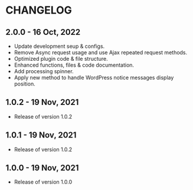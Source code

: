 # CHANGELOG

## 2.0.0 - 16 Oct, 2022

-   Update development seup & configs.
-   Remove Async request usage and use Ajax repeated request methods.
-   Optimized plugin code & file structure.
-   Enhanced functions, files & code documentation.
-   Add processing spinner.
-   Apply new method to handle WordPress notice messages display position.

## 1.0.2 - 19 Nov, 2021

-   Release of version 1.0.2

## 1.0.1 - 19 Nov, 2021

-   Release of version 1.0.2

## 1.0.0 - 19 Nov, 2021

-   Release of version 1.0.0
